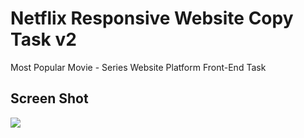 

<h1> Netflix Responsive Website Copy Task v2</h1>

<p> Most Popular Movie - Series Website Platform Front-End Task</p>

<h2> Screen Shot </h2>

![](screen.gif)
